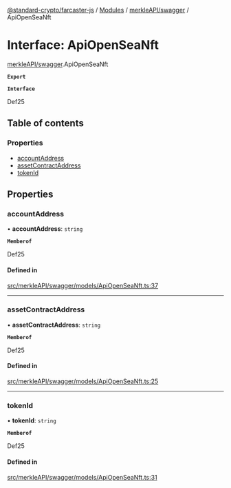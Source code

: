 [@standard-crypto/farcaster-js](../README.md) / [Modules](../modules.md) / [merkleAPI/swagger](../modules/merkleAPI_swagger.md) / ApiOpenSeaNft

# Interface: ApiOpenSeaNft

[merkleAPI/swagger](../modules/merkleAPI_swagger.md).ApiOpenSeaNft

**`Export`**

**`Interface`**

Def25

## Table of contents

### Properties

- [accountAddress](merkleAPI_swagger.ApiOpenSeaNft.md#accountaddress)
- [assetContractAddress](merkleAPI_swagger.ApiOpenSeaNft.md#assetcontractaddress)
- [tokenId](merkleAPI_swagger.ApiOpenSeaNft.md#tokenid)

## Properties

### accountAddress

• **accountAddress**: `string`

**`Memberof`**

Def25

#### Defined in

[src/merkleAPI/swagger/models/ApiOpenSeaNft.ts:37](https://github.com/standard-crypto/farcaster-js/blob/main/src/merkleAPI/swagger/models/ApiOpenSeaNft.ts#L37)

___

### assetContractAddress

• **assetContractAddress**: `string`

**`Memberof`**

Def25

#### Defined in

[src/merkleAPI/swagger/models/ApiOpenSeaNft.ts:25](https://github.com/standard-crypto/farcaster-js/blob/main/src/merkleAPI/swagger/models/ApiOpenSeaNft.ts#L25)

___

### tokenId

• **tokenId**: `string`

**`Memberof`**

Def25

#### Defined in

[src/merkleAPI/swagger/models/ApiOpenSeaNft.ts:31](https://github.com/standard-crypto/farcaster-js/blob/main/src/merkleAPI/swagger/models/ApiOpenSeaNft.ts#L31)
